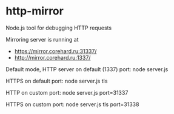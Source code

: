 http-mirror
===========

Node.js tool for debugging HTTP requests

Mirroring server is running at
* https://mirror.corehard.ru:31337/
* http://mirror.corehard.ru:1337/


Default mode, HTTP server on default (1337) port:
        node server.js

HTTPS on default port:
        node server.js tls

HTTP on custom port:
        node server.js port=31337

HTTPS on custom port:
        node server.js tls port=31338

